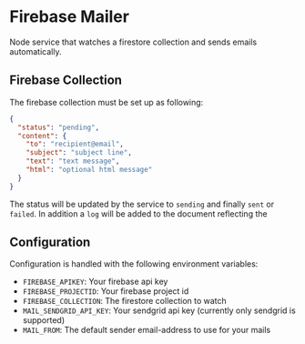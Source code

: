 # Firebase Mailer

Node service that watches a firestore collection and sends emails automatically.

## Firebase Collection

The firebase collection must be set up as following:

```json
{
  "status": "pending",
  "content": {
    "to": "recipient@email",
    "subject": "subject line",
    "text": "text message",
    "html": "optional html message"
  }
}
```

The status will be updated by the service to `sending` and finally `sent` or `failed`. In addition a `log` will be added to the document reflecting the 

## Configuration

Configuration is handled with the following environment variables:

* `FIREBASE_APIKEY`: Your firebase api key
* `FIREBASE_PROJECTID`: Your firebase project id
* `FIREBASE_COLLECTION`: The firestore collection to watch
* `MAIL_SENDGRID_API_KEY`: Your sendgrid api key (currently only sendgrid is supported)
* `MAIL_FROM`: The default sender email-address to use for your mails
```
